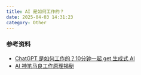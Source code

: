 ```yaml
---
title: AI 是如何工作的？
date: 2025-04-03 14:31:23
category: Other
---
```


### 参考资料
- [ChatGPT 是如何工作的？10分钟一起 get 生成式 AI](https://www.bilibili.com/video/BV1vN4y1Y7u3?spm_id_from=333.788.player.switch&vd_source=2afb712305742eec14a61ccd3d5b51c9)
- [AI 神笔马良工作原理揭秘](https://www.bilibili.com/video/BV1de411r7uU?spm_id_from=333.788.videopod.sections&vd_source=2afb712305742eec14a61ccd3d5b51c9)